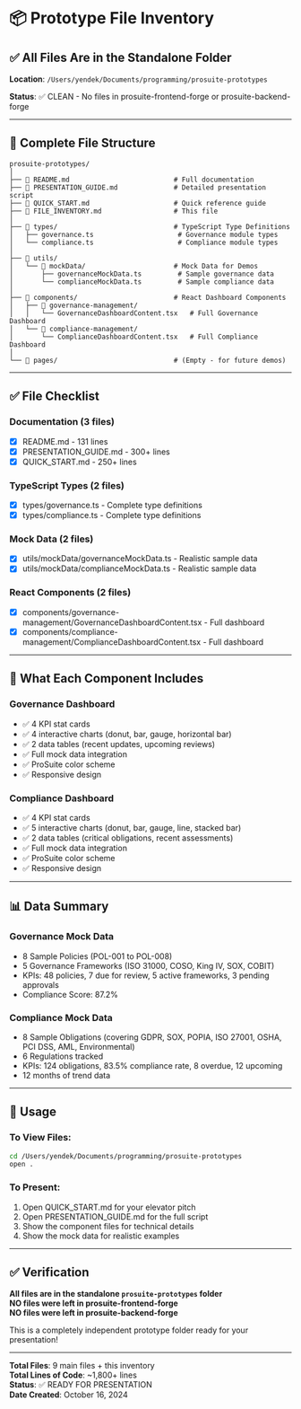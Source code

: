 # 📦 Prototype File Inventory

## ✅ All Files Are in the Standalone Folder

**Location**: `/Users/yendek/Documents/programming/prosuite-prototypes`

**Status**: ✅ CLEAN - No files in prosuite-frontend-forge or prosuite-backend-forge

---

## 📂 Complete File Structure

```
prosuite-prototypes/
│
├── 📄 README.md                          # Full documentation
├── 📄 PRESENTATION_GUIDE.md              # Detailed presentation script  
├── 📄 QUICK_START.md                     # Quick reference guide
├── 📄 FILE_INVENTORY.md                  # This file
│
├── 📁 types/                             # TypeScript Type Definitions
│   ├── governance.ts                     # Governance module types
│   └── compliance.ts                     # Compliance module types
│
├── 📁 utils/
│   └── 📁 mockData/                      # Mock Data for Demos
│       ├── governanceMockData.ts         # Sample governance data
│       └── complianceMockData.ts         # Sample compliance data
│
├── 📁 components/                        # React Dashboard Components
│   ├── 📁 governance-management/
│   │   └── GovernanceDashboardContent.tsx   # Full Governance Dashboard
│   └── 📁 compliance-management/
│       └── ComplianceDashboardContent.tsx   # Full Compliance Dashboard
│
└── 📁 pages/                             # (Empty - for future demos)
```

---

## ✅ File Checklist

### Documentation (3 files)
- [x] README.md - 131 lines
- [x] PRESENTATION_GUIDE.md - 300+ lines
- [x] QUICK_START.md - 250+ lines

### TypeScript Types (2 files)
- [x] types/governance.ts - Complete type definitions
- [x] types/compliance.ts - Complete type definitions

### Mock Data (2 files)
- [x] utils/mockData/governanceMockData.ts - Realistic sample data
- [x] utils/mockData/complianceMockData.ts - Realistic sample data

### React Components (2 files)
- [x] components/governance-management/GovernanceDashboardContent.tsx - Full dashboard
- [x] components/compliance-management/ComplianceDashboardContent.tsx - Full dashboard

---

## 🎯 What Each Component Includes

### Governance Dashboard
- ✅ 4 KPI stat cards
- ✅ 4 interactive charts (donut, bar, gauge, horizontal bar)
- ✅ 2 data tables (recent updates, upcoming reviews)
- ✅ Full mock data integration
- ✅ ProSuite color scheme
- ✅ Responsive design

### Compliance Dashboard  
- ✅ 4 KPI stat cards
- ✅ 5 interactive charts (donut, bar, gauge, line, stacked bar)
- ✅ 2 data tables (critical obligations, recent assessments)
- ✅ Full mock data integration
- ✅ ProSuite color scheme
- ✅ Responsive design

---

## 📊 Data Summary

### Governance Mock Data
- 8 Sample Policies (POL-001 to POL-008)
- 5 Governance Frameworks (ISO 31000, COSO, King IV, SOX, COBIT)
- KPIs: 48 policies, 7 due for review, 5 active frameworks, 3 pending approvals
- Compliance Score: 87.2%

### Compliance Mock Data
- 8 Sample Obligations (covering GDPR, SOX, POPIA, ISO 27001, OSHA, PCI DSS, AML, Environmental)
- 6 Regulations tracked
- KPIs: 124 obligations, 83.5% compliance rate, 8 overdue, 12 upcoming
- 12 months of trend data

---

## 🚀 Usage

### To View Files:
```bash
cd /Users/yendek/Documents/programming/prosuite-prototypes
open .
```

### To Present:
1. Open QUICK_START.md for your elevator pitch
2. Open PRESENTATION_GUIDE.md for the full script
3. Show the component files for technical details
4. Show the mock data for realistic examples

---

## ✅ Verification

**All files are in the standalone `prosuite-prototypes` folder**  
**NO files were left in prosuite-frontend-forge**  
**NO files were left in prosuite-backend-forge**  

This is a completely independent prototype folder ready for your presentation!

---

**Total Files**: 9 main files + this inventory  
**Total Lines of Code**: ~1,800+ lines  
**Status**: ✅ READY FOR PRESENTATION  
**Date Created**: October 16, 2024

